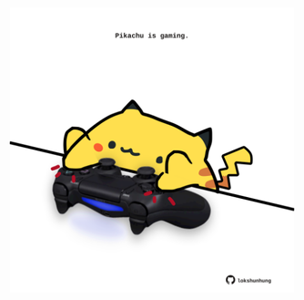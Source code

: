 <!-- built at 18/02/2022, 20:01:00 UTC -->
<p align="center">
  <img width="500" height="500" src="./ReadmeImage.svg">
</p>
